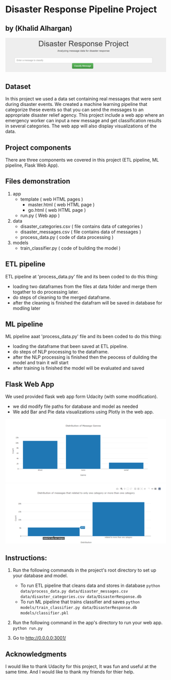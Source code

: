 # Disaster Response Pipeline Project
## by (Khalid Alhargan)
![image](images/1.png)
## Dataset
In this project we used a data set containing real messages that were sent during disaster events. We created a machine learning pipeline that categorize these events so that you can send the messages to an appropriate disaster relief agency.
This project include a web app where an emergency worker can input a new message and get classification results in several categories. The web app will also display visualizations of the data.

## Project components

 There are three components we covered in this project (ETL pipeline, ML pipeline, Flask Web App).

## Files demonstration 
1. app
   - template ( web HTML pages )
      - master.html ( web HTML page )
      - go.html ( web HTML page )
   - run.py ( Web app )
2. data 
    - disaster_categories.csv ( file contains data of categories )
    - disaster_messages.csv ( file contains data of messages )
    - process_data.py ( code of data processing )
3. models
    - train_classifier.py ( code of building the model )

## ETL pipeline 
ETL pipeline at 'process_data.py' file and its been coded to do this thing:
- loading two dataframes from the files at data folder and merge them togather to do processing later.
- do steps of cleaning to the merged dataframe.
- after the cleaning is finished the datafram will be saved in database for modling later


## ML pipeline 
ML pipeline aaat 'process_data.py' file and its been coded to do this thing:
- loading the dataframe that been saved at ETL pipeline.
- do steps of NLP processing to the dataframe.
- after the NLP processing is finished then the peocess of duilding the model and train it will start
- after training is finished the model will be evaluated and saved
## Flask Web App
We used provided  flask web app form Udacity (with some modification).

- we did modify file paths for database and model as needed
- We add Bar and Pie data visualizations using Plotly in the web app.

![image](images/2.png)
![image](images/3.png)

## Instructions:
1. Run the following commands in the project's root directory to set up your database and model.

    - To run ETL pipeline that cleans data and stores in database
        `python data/process_data.py data/disaster_messages.csv data/disaster_categories.csv data/DisasterResponse.db`
    - To run ML pipeline that trains classifier and saves
        `python models/train_classifier.py data/DisasterResponse.db models/classifier.pkl`

2. Run the following command in the app's directory to run your web app.
    `python run.py`

3. Go to http://0.0.0.0:3001/

## Acknowledgments
I would like to thank Udacity for this project, It was fun and useful at the same time.
And I would like to thank my friends for thier help.

